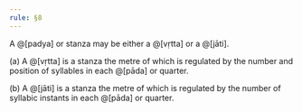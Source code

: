 ```yaml
---
rule: §8
---
```


A @[padya] or stanza may be either a @[vṛtta] or a @[jāti].

(a) A @[vṛtta] is a stanza the metre of which is regulated by the number and position of syllables in each @[pāda] or quarter.

(b) A @[jāti] is a stanza the metre of which is regulated by the number of syllabic instants in each @[pāda] or quarter.